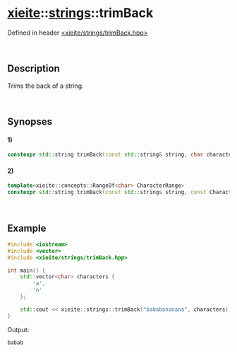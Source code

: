 # [xieite](../xieite.md)\:\:[strings](../strings.md)\:\:trimBack
Defined in header [<xieite/strings/trimBack.hpp>](../../include/xieite/strings/trimBack.hpp)

&nbsp;

## Description
Trims the back of a string.

&nbsp;

## Synopses
#### 1)
```cpp
constexpr std::string trimBack(const std::string& string, char character) noexcept;
```
#### 2)
```cpp
template<xieite::concepts::RangeOf<char> CharacterRange>
constexpr std::string trimBack(const std::string& string, const CharacterRange& characters) noexcept;
```

&nbsp;

## Example
```cpp
#include <iostream>
#include <vector>
#include <xieite/strings/trimBack.hpp>

int main() {
    std::vector<char> characters {
        'a',
        'n'
    };

    std::cout << xieite::strings::trimBack("bababananana", characters) << '\n';
}
```
Output:
```
babab
```
